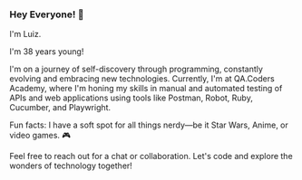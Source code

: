 ### Hey Everyone! 👋

I'm Luiz.

I'm 38 years young!

I'm on a journey of self-discovery through programming, constantly evolving and embracing new technologies. Currently, I'm at QA.Coders Academy, where I'm honing my skills in manual and automated testing of APIs and web applications using tools like Postman, Robot, Ruby, Cucumber, and Playwright.

Fun facts: I have a soft spot for all things nerdy—be it Star Wars, Anime, or video games. 🎮

Feel free to reach out for a chat or collaboration. Let's code and explore the wonders of technology together!
